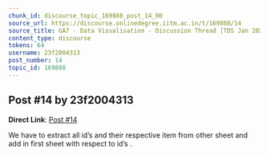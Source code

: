 ```yaml
---
chunk_id: discourse_topic_169888_post_14_00
source_url: https://discourse.onlinedegree.iitm.ac.in/t/169888/14
source_title: GA7 - Data Visualisation - Discussion Thread [TDS Jan 2025]
content_type: discourse
tokens: 64
username: 23f2004313
post_number: 14
topic_id: 169888
---
```


## Post #14 by 23f2004313

**Direct Link**: [Post #14](https://discourse.onlinedegree.iitm.ac.in/t/169888/14)

We have to extract all id’s and their respective item from other sheet and add in first sheet with respect to id’s .
